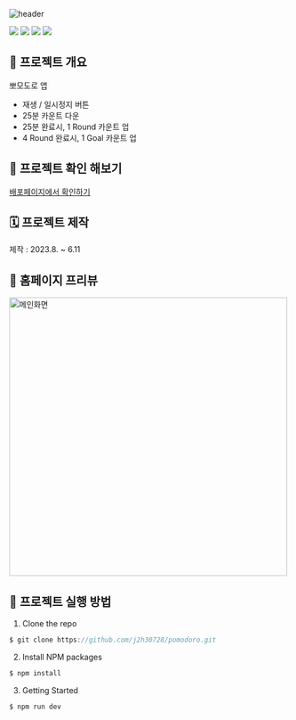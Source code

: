 ![header](https://capsule-render.vercel.app/api?type=waving&color=gradient&height=200&section=header&text=Pomodoro&fontSize=50)

<p>
<img src="https://img.shields.io/badge/React-61DAFB?style=flat-square&logo=React&logoColor=black"/>
<img src="https://img.shields.io/badge/Typescript-3178C6?style=flat-square&logo=Typescript&logoColor=white"/>
<img src="https://img.shields.io/badge/styled components-DB7093?style=flat-square&logo=styled-components&logoColor=white"/>
<img src="https://img.shields.io/badge/Recoil-000?style=flat-square&logo=Recoil&logoColor=white"/>
</p>

## 🐹 프로젝트 개요

뽀모도로 앱

- 재생 / 일시정지 버튼
- 25분 카운트 다운
- 25분 완료시, 1 Round 카운트 업
- 4 Round 완료시, 1 Goal 카운트 업

## 🚀 프로젝트 확인 해보기

[배포페이지에서 확인하기](https://pomodoro-j2h30728.vercel.app/)<br/>

## 🗓️ 프로젝트 제작

제작 : 2023.8. ~ 6.11

## 👀 홈페이지 프리뷰

<img width="500px" src="https://im.ezgif.com/tmp/ezgif-1-47829e8f4a.gif" alt="메인화면" >

## 📌 프로젝트 실행 방법

1. Clone the repo

```javascript
$ git clone https://github.com/j2h30728/pomodoro.git
```

2. Install NPM packages

```javascript
$ npm install
```

3. Getting Started

```javascript
$ npm run dev
```

<br/>
